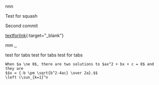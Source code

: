 nnn

Test for squash

Second commit 


[textforlink](http:/google.com){:target="_blank"}



mm
,,

test  for tabs
  test for tabs
    test for tabs
    
```mathjax
When $a \ne 0$, there are two solutions to $ax^2 + bx + c = 0$ and they are
$$x = {-b \pm \sqrt{b^2-4ac} \over 2a}.$$
\left (\sun_{k=1}^n
```
